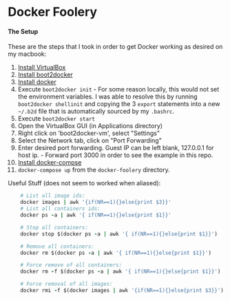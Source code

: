 # Docker Foolery

#### The Setup


These are the steps that I took in order to get Docker working as desired on my macbook:

  1. [Install VirtualBox](https://www.virtualbox.org/wiki/Downloads)
  2. [Install boot2docker](http://boot2docker.io/)
  3. [Install docker](https://docs.docker.com/)
  4. Execute `boot2docker init`
    - For some reason locally, this would not set the environment variables. I was able to resolve this by running `boot2docker shellinit` and copying the 3 `export` statements into a new `~/.b2d` file that is automatically sourced by my `.bashrc`.
  5. Execute `boot2docker start`
  6. Open the VirtualBox GUI (in Applications directory)
  7. Right click on 'boot2docker-vm', select "Settings"
  8. Select the Network tab, click on "Port Forwarding"
  9. Enter desired port forwarding. Guest IP can be left blank, 127.0.0.1 for host ip.
    - Forward port 3000 in order to see the example in this repo.
  10. [Install docker-compse](https://docs.docker.com/compose/install/)
  11. `docker-compose up` from the `docker-foolery` directory.

  Useful Stuff (does not seem to worked when aliased):

```ruby
    # List all image ids:
    docker images | awk '{if(NR==1){}else{print $3}}'
    # List all containers ids:
    docker ps -a | awk '{ if(NR==1){}else{print $1}}'

    # Stop all containers:
    docker stop $(docker ps -a | awk '{ if(NR==1){}else{print $1}}')

    # Remove all containers:
    docker rm $(docker ps -a | awk '{ if(NR==1){}else{print $1}}')

    # Force remove of all containers:
    docker rm -f $(docker ps -a | awk '{ if(NR==1){}else{print $1}}')

    # Force removal of all images:
    docker rmi -f $(docker images | awk '{if(NR==1){}else{print $3}}')
```
